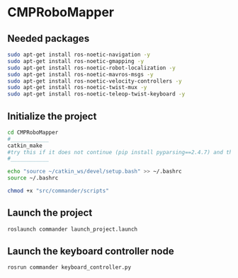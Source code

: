# CMPRoboMapper
<!-- add code block -->
## Needed packages
```bash
sudo apt-get install ros-noetic-navigation -y
sudo apt-get install ros-noetic-gmapping -y
sudo apt-get install ros-noetic-robot-localization -y
sudo apt-get install ros-noetic-mavros-msgs -y
sudo apt-get install ros-noetic-velocity-controllers -y
sudo apt-get install ros-noetic-twist-mux -y
sudo apt-get install ros-noetic-teleop-twist-keyboard -y

```
## Initialize the project 
```bash
cd CMPRoboMapper
#____________
catkin_make
#try this if it does not continue (pip install pyparsing==2.4.7) and then catkin_make
#____________

echo "source ~/catkin_ws/devel/setup.bash" >> ~/.bashrc 
source ~/.bashrc

chmod +x "src/commander/scripts"
```
## Launch the project
```bash
roslaunch commander launch_project.launch
```
## Launch the keyboard controller node
```bash
rosrun commander keyboard_controller.py
```
